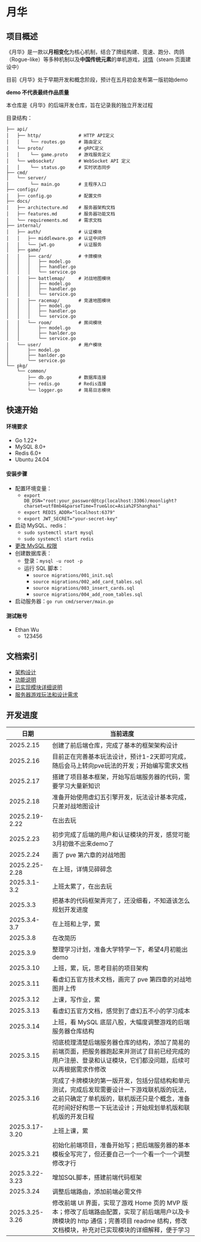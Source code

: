 # 月华

## 项目概述
《月华》是一款以**月相变化**为核心机制，结合了牌组构建、竞速、跑分、肉鸽（Rogue-like）等多种机制以及**中国传统元素**的单机游戏，[详情]()（steam 页面建设中）

目前《月华》处于早期开发和概念阶段，预计在五月初会发布第一版初始demo

**demo 不代表最终作品质量**

本仓库是《月华》的后端开发仓库，旨在记录我的独立开发过程

目录结构：

    ├── api/                    
    │   ├── http/              # HTTP API定义
    │   │    └── routes.go     # 路由定义
    │   └── proto/             # gRPC定义
    │   │    └── game.proto    # 游戏服务定义
    │   └── websocket/         # WebSocket API 定义
    │   │    └── status.go     # 实时状态同步
    ├── cmd/                   
    │   └── server/           
    │        └── main.go       # 主程序入口
    ├── configs/               
    │   ├── config.go          # 配置文件
    ├── docs/                  
    │   ├── architecture.md    # 服务器架构文档
    │   ├── features.md        # 服务器功能文档
    │   └── requirements.md    # 需求文档
    ├── internal/              
    │   ├── auth/              # 认证模块
    │   │   ├── middleware.go  # 认证中间件
    │   │   └── jwt.go         # 认证服务
    │   ├── game/            
    │   │   ├── card/          # 卡牌模块
    │   │   │   ├── model.go 
    │   │   │   ├── handler.go  
    │   │   │   └── service.go
    │   │   ├── battlemap/     # 对战地图模块
    │   │   │   ├── model.go
    │   │   │   ├── handler.go 
    │   │   │   └── service.go 
    │   │   ├── racemap/       # 竞速地图模块
    │   │   │   ├── model.go
    │   │   │   ├── handler.go
    │   │   │   └── service.go 
    │   │   └── room/          # 房间模块
    │   │       ├── model.go
    │   │       ├── hanlder.go
    │   │       └── service.go
    │   └── user/              # 用户模块
    │       ├── model.go    
    │       ├── hanlder.go     
    │       └── service.go   
    └── pkg/                  
        └── common/           
            ├── db.go          # 数据库连接
            ├── redis.go       # Redis连接
            └── logger.go      # 简易日志模块

## 快速开始
#### 环境要求

* Go 1.22+
* MySQL 8.0+
* Redis 6.0+
* Ubuntu 24.04

#### 安装步骤

* 配置环境变量：
    * `export DB_DSN="root:your_password@tcp(localhost:3306)/moonlight?charset=utf8mb4&parseTime=True&loc=Asia%2FShanghai"`
    * `export REDIS_ADDR="localhost:6379"`
    * `export JWT_SECRET="your-secret-key"`
* 启动 MySQL、redis：
    * `sudo systemctl start mysql`
    * `sudo systemctl start redis`
* [更改 MySQL 权限](https://github.com/EthanQC/my-learning-record/blob/main/database/FAQ.md)
* 创建数据库表：
    * 登录：`mysql -u root -p`
    * 运行 SQL 脚本：
        * `source migrations/001_init.sql`
        * `source migrations/002_add_card_tables.sql`
        * `source migrations/003_insert_cards.sql`
        * `source migrations/004_add_room_tables.sql`
* 启动服务器：`go run cmd/server/main.go`

#### 测试账号
* Ethan Wu
    * 123456

## 文档索引
* [架构设计](https://github.com/EthanQC/back-end-server-for-Moonlight-Radiance/blob/main/docs/architecture.md)
* [功能说明](https://github.com/EthanQC/back-end-server-for-Moonlight-Radiance/blob/main/docs/features.md)
* [已实现模块详细说明](https://github.com/EthanQC/back-end-server-for-Moonlight-Radiance/blob/main/docs/implemented.md)
* [服务器游戏玩法和设计需求](https://github.com/EthanQC/back-end-server-for-Moonlight-Radiance/blob/main/docs/requirements.md)

## 开发进度
| 日期 | 当前进度 |
| ------- | ------- |
| 2025.2.15 | 创建了前后端仓库，完成了基本的框架架构设计 |
| 2025.2.16 | 目前正在完善基本玩法设计，预计1-2天即可完成，随后会马上转向pve玩法的开发；开始编写需求文档 |
| 2025.2.17 | 搭建了项目基本框架，开始写后端服务器的代码，需要学习大量新知识 |
| 2025.2.18 | 准备开始使用虚幻五引擎开发，玩法设计基本完成，只差对战地图设计 |
| 2025.2.19-2.22 | 在出去玩 |
| 2025.2.23 | 初步完成了后端的用户和认证模块的开发，感觉可能3月初做不出来demo了 |
| 2025.2.24 | 画了 pve 第六章的对战地图 |
| 2025.2.25-2.28 | 在上班，详情见碎碎念 |
| 2025.3.1-3.2 | 上班太累了，在出去玩 |
| 2025.3.3 | 把基本的代码框架弄完了，还没细看，不知道该怎么规划开发进度 |
| 2025.3.4-3.7 | 在上班和上学，累 |
| 2025.3.8 | 在改简历 |
| 2025.3.9 | 整理学习计划，准备大学特学一下，希望4月初能出 demo |
| 2025.3.10 | 上班，累，玩，思考目前的项目架构 |
| 2025.3.11 | 看虚幻五官方技术文档，画完了 pve 第四章的对战地图并上传 |
| 2025.3.12 | 上课，写作业，累 |
| 2025.3.13 | 看虚幻五官方文档，感觉到了虚幻五不小的学习成本 |
| 2025.3.14 | 上班，看 MySQL 底层八股，大幅度调整游戏的后端服务器仓库结构 |
| 2025.3.15 | 彻底梳理清楚后端服务器仓库的结构，添加了简易的前端页面，把服务器跑起来并测试了目前已经完成的用户注册、登录和认证模块，它们都没问题，后续可以再根据需求作修改 |
| 2025.3.16 | 完成了卡牌模块的第一版开发，包括分层结构和单元测试，完成后发现需要设计一下游戏联机版的玩法，之前只确定了单机版的，联机版还只是个概念，准备花时间好好构思一下玩法设计；开始规划单机版和联机版的开发日程 |
| 2025.3.17-3.20 | 上班上课，累 |
| 2025.3.21 | 初始化前端项目，准备开始写；把后端服务器的基本模板全写完了，但还要自己一个一个看一个一个调整修改才行 |
| 2025.3.22-3.23 | 增加SQL脚本，搭建前端代码框架 |
| 2025.3.24 | 调整后端路由，添加前端必需文件 |
| 2025.3.25-3.26 | 修改前端 UI 界面，实现了游戏 Home 页的 MVP 版本；修改了后端路由配置，实现了前后端用户以及卡牌模块的 http 通信；完善项目 readme 结构，修改文档模块，补充对已实现模块的详细解释，便于学习 |